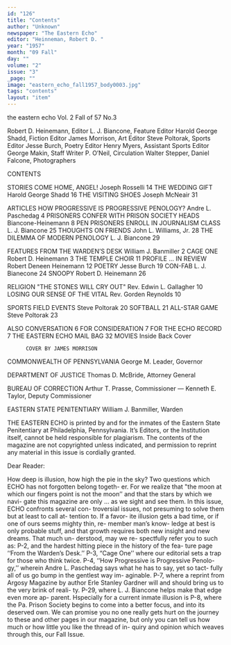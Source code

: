 ```yaml
---
id: "126"
title: "Contents"
author: "Unknown"
newspaper: "The Eastern Echo"
editor: "Heinneman, Robert D. "
year: "1957"
month: "09 Fall"
day: ""
volume: "2"
issue: "3"
_page: ""
image: "eastern_echo_fall1957_body0003.jpg"
tags: "contents"
layout: "item"
---
```

the eastern echo
Vol. 2    Fall of 57    No.3

Robert D. Heinemann, Editor
L. J. Biancone, Feature Editor 
Harold George Shadd, Fiction Editor
James Morrison, Art Editor
Steve Poltorak, Sports Editor 
Jesse Burch, Poetry Editor
Henry Myers, Assistant Sports Editor
George Makin, Staff Writer 
P. O’Neil, Circulation
Walter Stepper, Daniel Falcone, Photographers

CONTENTS

STORIES   COME HOME, ANGEL!                      Joseph Rosselli 14
          THE WEDDING GIFT                   Harold George Shadd 16
          THE VISITING SHOES                      Joseph McNeair 31

ARTICLES  HOW PROGRESSIVE
             IS PROGRESSIVE PENOLOGY?          Andre L. Paschedag 4
          PRISONERS CONFER
             WITH PRISON SOCIETY HEADS         Biancone-Heinemann 8
          PEN PRISONERS ENROLL
             IN JOURNALISM CLASS                  L. J. Biancone 25
          THOUGHTS ON FRIENDS              John L. Williams, Jr. 28
          THE DILEMMA OF MODERN PENOLOGY          L. J. Biancone 29

FEATURES  FROM THE WARDEN’S DESK             William J. Banmiller 2
          CAGE ONE                            Robert D. Heinemann 3
          THE TEMPLE CHOIR                                       11
          PROFILE ... IN REVIEW          Robert Deneen Heinemann 12
          POETRY                                     Jesse Burch 19
          CON-FAB                                L. J. Bianecone 24
          SNOOPY                             Robert D. Heinemann 26

RELIGION  "THE STONES WILL CRY OUT"      Rev. Edwin L. Gallagher 10
          LOSING OUR SENSE OF THE VITAL     Rev. Gorden Reynolds 10

SPORTS    FIELD EVENTS                            Steve Poltorak 20
          SOFTBALL                                               21
          ALL-STAR GAME                           Steve Poltorak 23

ALSO      CONVERSATION                                            6
          FOR CONSIDERATION                                       7
          FOR THE ECHO RECORD                                     7
          THE EASTERN ECHO MAIL BAG                              32
          MOVIES                                  Inside Back Cover

          COVER BY JAMES MORRISON

COMMONWEALTH OF PENNSYLVANIA 
George M. Leader, Governor 

DEPARTMENT OF JUSTICE
Thomas D. McBride, Attorney General

BUREAU OF CORRECTION
Arthur T. Prasse, Commissioner — Kenneth E. Taylor, Deputy Commissioner

EASTERN STATE PENITENTIARY
William J. Banmiller, Warden

THE EASTERN ECHO is printed by and for the inmates of the Eastern State Penitentiary at
Philadelphia, Pennsylvania. It’s Editors, or the Institution itself, cannot be held responsible for
plagiarism. The contents of the magazine are not copyrighted unless indicated, and permission to
reprint any material in this issue is cordially granted.

Dear Reader:

How deep is illusion,
how high the pie in the
sky? Two questions
which ECHO has not
forgotten belong togeth-
er. For we realize that
"the moon at which our
fingers point is not the
moon’’ and that the
stars by which we navi-
gate this magazine are
only ... as we sight
and see them.
In this issue, ECHO
confronts several con-
troversial issues, not
presuming to solve them
but at least to call at-
tention to. If a favor-
ite illusion gets a bad
time, or if one of ours
seems mighty thin, re-
member man’s know-
ledge at best is only
probable stuff, and that
growth requires both
new insight and new
dreams. That much un-
derstood, may we re-
spectfully refer you to
such as: P-2, and the
hardest hitting piece in
the history of the fea-
ture page ‘‘From the
Warden’s Desk.’’ P-3,
“Cage One’’ where our
editorial sets a trap for
those who think twice.
P-4, ‘‘How Progressive
is Progressive Penolo-
gy,’’ wherein Andre L.
Paschedag says what he
has to say, yet so tact-
fully all of us go bump
in the gentlest way im-
aginable. P-7, where a
reprint from Argosy
Magazine by author Erle
Stanley Gardner will
and should bring us to
the very brink of reali-
ty. P-29, where L. J.
Biancone helps make
that edge even more ap-
parent. Hspecially for a
current inmate illusion
is P-8, where the Pa.
Prison Society begins to
come into a better focus,
and into its deserved
own. We can promise
you no one really gets
hurt on the journey to
these and other pages
in our magazine, but
only you can tell us how
much or how little you
like the thread of in-
quiry and opinion which
weaves through this,
our Fall Issue.
